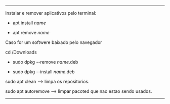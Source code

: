 ----------------------------------------------------------------------------------
Instalar e remover aplicativos pelo terminal:

* apt install *name*

* apt remove *name*

Caso for um softwere baixado pelo navegador

cd /Downloads

* sudo dpkg --remove *name*.deb

* sudo dpkg --install *name*.deb

sudo apt clean --> limpa os repositorios.

sudo apt autoremove --> limpar pacoted que nao estao sendo usados.

----------------------------------------------------------------------------------
